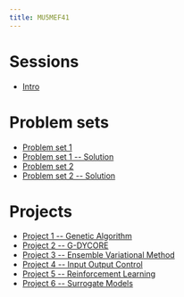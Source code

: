 ```yaml
---
title: MU5MEF41
---
```



# Sessions

* [Intro](Notebooks/intro.ipynb)

<!---
* [Session3 - Population Methods](Session/PopulationMethods.zip)
* [Session3 - Sampling Plans](Session/SamplingPlans.zip)
-->

# Problem sets
* [Problem set 1](PS/PS1.ipynb)
* [Problem set 1 -- Solution](PS/PS1_soln.ipynb)
* [Problem set 2](PS/PS3-old.ipynb)
* [Problem set 2 -- Solution](PS/PS3-old_soln.ipynb)

<!---
* [Problem set 1 -- Solution](PS/PS1_soln.ipynb)
* [Problem set 2](PS/PS2.ipynb)
* [Problem set 2 -- Solution](PS/PS2_soln.ipynb)
* [Problem set 3](PS/PS3.ipynb)
* [Problem set 4](PS/PS4.ipynb)
-->


# Projects
* [Project 1 -- Genetic Algorithm](Projects/GA-solid.pdf)
* [Project 2 -- G-DYCORE](Projects/G-DYCORE.pdf)
* [Project 3 -- Ensemble Variational Method](Projects/Ens-Var.pdf)
* [Project 4 -- Input Output Control](Projects/Inp_out_adjoint.pdf)
* [Project 5 -- Reinforcement Learning](Projects/RL_flow.pdf)
* [Project 6 -- Surrogate Models](Projects/Surrogate_models.pdf)





